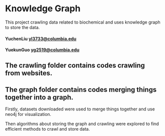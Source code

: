 # Knowledge Graph

This project crawling data related to biochemical and uses knowledge graph to store the data.

#### YuchenLiu yl3733@columbia.edu
#### YuekunGuo yg2519@columbia.edu

## The crawling folder contains codes crawling from websites.

## The graph folder contains codes merging things together into a graph.
Firstly, datasets downloaded were used to merge things together and use neo4j for visualization.

Then algorithms about storing the graph and crawling were explored to find efficient methods to crawl and store data.
